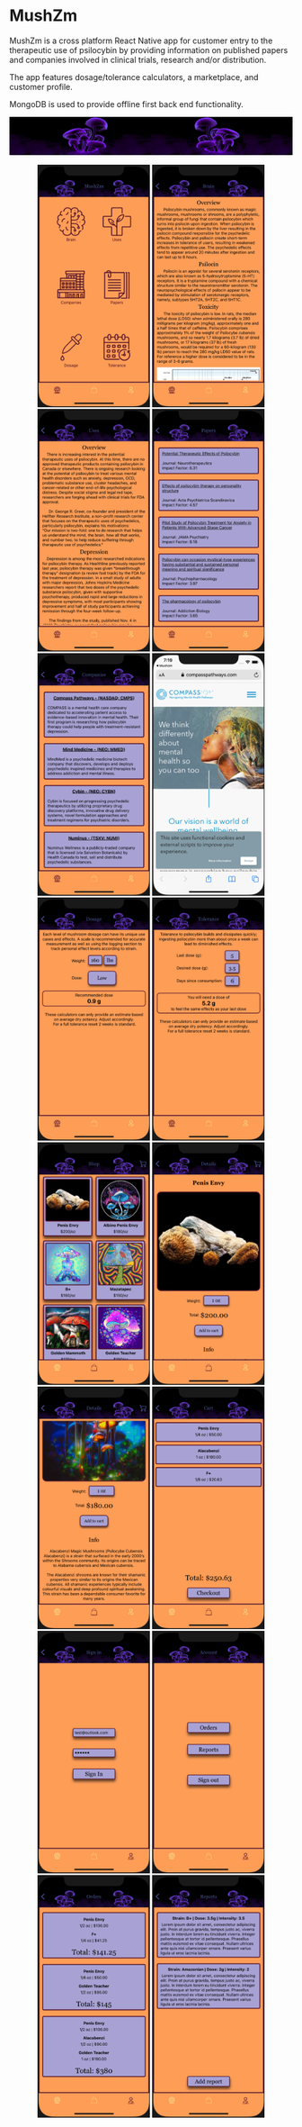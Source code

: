 # MushZm

MushZm is a cross platform React Native app for customer entry to the therapeutic use of psilocybin by providing 
information on published papers and companies involved in clinical trials, research and/or distribution.

The app features dosage/tolerance calculators, a marketplace, and customer profile. 

MongoDB is used to provide offline first back end functionality. 

<img src="assets/header/header.png" />

<p align="center">
	<img width="200" src="assets/demoImages/1.png"/>
	<img width="200" src="assets/demoImages/2.png"/>
	<img width="200" src="assets/demoImages/3.png"/>
	<img width="200" src="assets/demoImages/5.png"/>
	<img width="200" src="assets/demoImages/4.png"/>
	<img width="200" src="assets/demoImages/6.png"/>
	<img width="200" src="assets/demoImages/7.png"/>
	<img width="200" src="assets/demoImages/8.png"/>
	<img width="200" src="assets/demoImages/9.png"/>
	<img width="200" src="assets/demoImages/10.png"/>
	<img width="200" src="assets/demoImages/11.png"/>
	<img width="200" src="assets/demoImages/12.png"/>
	<img width="200" src="assets/demoImages/13.png"/>
	<img width="200" src="assets/demoImages/14.png"/>
	<img width="200" src="assets/demoImages/15.png"/>
	<img width="200" src="assets/demoImages/16.png"/>
	
</p>

